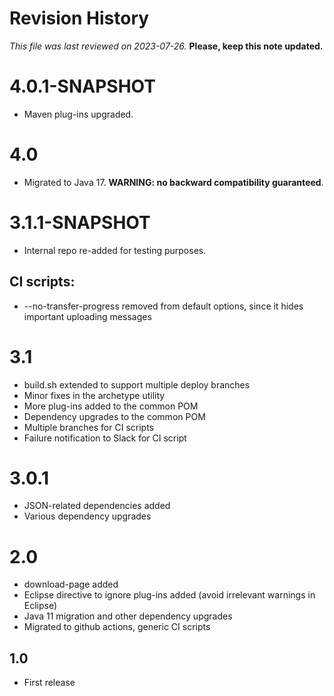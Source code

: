 # Revision History

*This file was last reviewed on 2023-07-26.* **Please, keep this note updated.**


# 4.0.1-SNAPSHOT
* Maven plug-ins upgraded.


# 4.0
* Migrated to Java 17. **WARNING: no backward compatibility guaranteed**.


# 3.1.1-SNAPSHOT
* Internal repo re-added for testing purposes.

## CI scripts:
* --no-transfer-progress removed from default options, since it hides important uploading messages


# 3.1
* build.sh extended to support multiple deploy branches
* Minor fixes in the archetype utility
* More plug-ins added to the common POM
* Dependency upgrades to the common POM
* Multiple branches for CI scripts
* Failure notification to Slack for CI script

# 3.0.1
* JSON-related dependencies added
* Various dependency upgrades 

# 2.0
* download-page added
* Eclipse directive to ignore plug-ins added (avoid irrelevant warnings in Eclipse)
* Java 11 migration and other dependency upgrades
* Migrated to github actions, generic CI scripts

## 1.0
* First release

